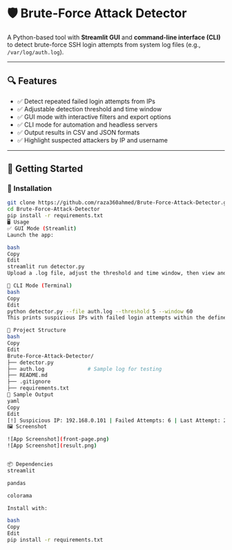 # 🛡️ Brute-Force Attack Detector

A Python-based tool with **Streamlit GUI** and **command-line interface (CLI)** to detect brute-force SSH login attempts from system log files (e.g., `/var/log/auth.log`).

---

## 🔍 Features

- ✅ Detect repeated failed login attempts from IPs
- ✅ Adjustable detection threshold and time window
- ✅ GUI mode with interactive filters and export options
- ✅ CLI mode for automation and headless servers
- ✅ Output results in CSV and JSON formats
- ✅ Highlight suspected attackers by IP and username

---

## 🚀 Getting Started

### 🔧 Installation

```bash
git clone https://github.com/raza360ahmed/Brute-Force-Attack-Detector.git
cd Brute-Force-Attack-Detector
pip install -r requirements.txt
🖥️ Usage
✅ GUI Mode (Streamlit)
Launch the app:

bash
Copy
Edit
streamlit run detector.py
Upload a .log file, adjust the threshold and time window, then view and download results.

🧪 CLI Mode (Terminal)
bash
Copy
Edit
python detector.py --file auth.log --threshold 5 --window 60
This prints suspicious IPs with failed login attempts within the defined time window.

📁 Project Structure
bash
Copy
Edit
Brute-Force-Attack-Detector/
├── detector.py
├── auth.log              # Sample log for testing
├── README.md
├── .gitignore
├── requirements.txt
🧾 Sample Output
yaml
Copy
Edit
[!] Suspicious IP: 192.168.0.101 | Failed Attempts: 6 | Last Attempt: 2025-06-02 06:23:37 | User: root
🖼️ Screenshot

![App Screenshot](front-page.png)
![App Screenshot](result.png)


📦 Dependencies
streamlit

pandas

colorama

Install with:

bash
Copy
Edit
pip install -r requirements.txt
